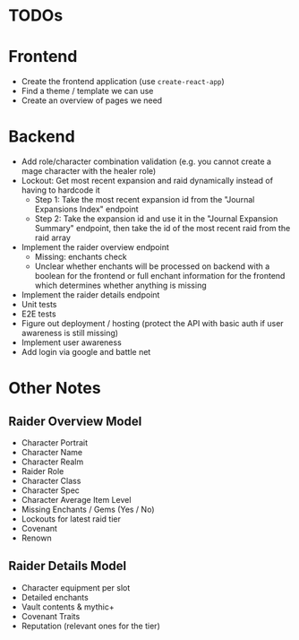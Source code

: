 # TODOs

# Frontend

- Create the frontend application (use `create-react-app`)
- Find a theme / template we can use
- Create an overview of pages we need

# Backend

- Add role/character combination validation (e.g. you cannot create a mage character with the healer role)
- Lockout: Get most recent expansion and raid dynamically instead of having to hardcode it
    - Step 1: Take the most recent expansion id from the "Journal Expansions Index" endpoint
    - Step 2: Take the expansion id and use it in the "Journal Expansion Summary" endpoint, then take the id of the most recent raid from the raid array
- Implement the raider overview endpoint
    - Missing: enchants check
    - Unclear whether enchants will be processed on backend with a boolean for the frontend or full enchant information for the frontend which determines whether anything is missing
- Implement the raider details endpoint
- Unit tests
- E2E tests
- Figure out deployment / hosting (protect the API with basic auth if user awareness is still missing)
- Implement user awareness
- Add login via google and battle net

# Other Notes

## Raider Overview Model

- Character Portrait
- Character Name
- Character Realm
- Raider Role
- Character Class
- Character Spec
- Character Average Item Level
- Missing Enchants / Gems (Yes / No)
- Lockouts for latest raid tier
- Covenant
- Renown

## Raider Details Model

- Character equipment per slot
- Detailed enchants
- Vault contents & mythic+
- Covenant Traits
- Reputation (relevant ones for the tier)